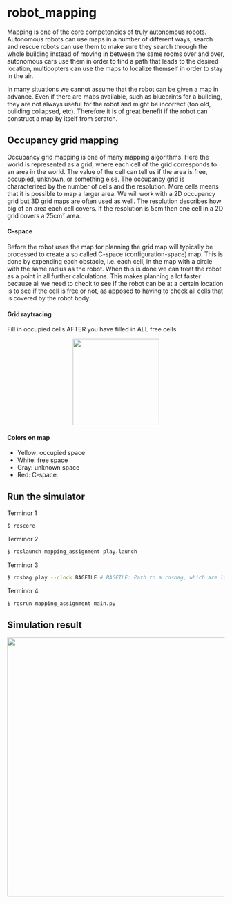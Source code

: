 # robot_mapping

Mapping is one of the core competencies of truly autonomous robots. Autonomous robots can use maps in a number of different ways, search and rescue robots can use them to make sure they search through the whole building instead of moving in between the same rooms over and over, autonomous cars use them in order to find a path that leads to the desired location, multicopters can use the maps to localize themself in order to stay in the air.

In many situations we cannot assume that the robot can be given a map in advance. Even if there are maps available, such as blueprints for a building, they are not always useful for the robot and might be incorrect (too old, building collapsed, etc). Therefore it is of great benefit if the robot can construct a map by itself from scratch.

## Occupancy grid mapping

Occupancy grid mapping is one of many mapping algorithms. Here the world is represented as a grid, where each cell of the grid corresponds to an area in the world. The value of the cell can tell us if the area is free, occupied, unknown, or something else. The occupancy grid is characterized by the number of cells and the resolution. More cells means that it is possible to map a larger area. We will work with a 2D occupancy grid but 3D grid maps are often used as well. The resolution describes how big of an area each cell covers. If the resolution is 5cm then one cell in a 2D grid covers a 25cm² area.

#### C-space

Before the robot uses the map for planning the grid map will typically be processed to create a so called C-space (configuration-space) map. This is done by expending each obstacle, i.e. each cell, in the map with a circle with the same radius as the robot. When this is done we can treat the robot as a point in all further calculations. This makes planning a lot faster because all we need to check to see if the robot can be at a certain location is to see if the cell is free or not, as apposed to having to check all cells that is covered by the robot body.

#### Grid raytracing

Fill in occupied cells AFTER you have filled in ALL free cells.

<p align="center">
  <img src="https://user-images.githubusercontent.com/62132206/138614072-80616a3b-1362-4fa6-9841-38a027697478.png" width="200">
</p>

#### Colors on map

* Yellow: occupied space
* White: free space
* Gray: unknown space
* Red: C-space.


## Run the simulator

Terminor 1

```bash
$ roscore
```

Terminor 2

```bash
$ roslaunch mapping_assignment play.launch
```

Terminor 3

```bash
$ rosbag play --clock BAGFILE # BAGFILE: Path to a rosbag, which are located here: mapping_assignment/bags/
```

Terminor 4

```bash
$ rosrun mapping_assignment main.py
```

## Simulation result

<p align="center">
  <img src="https://user-images.githubusercontent.com/62132206/138614327-08597622-4bcf-403a-8a77-6269495e48c2.gif" width="600">
</p>
